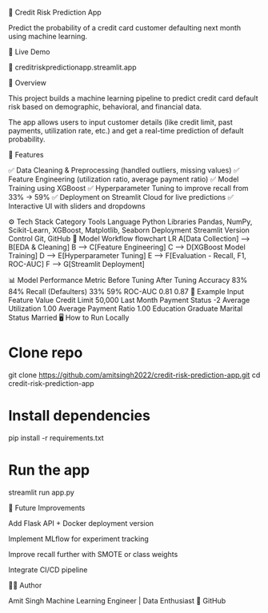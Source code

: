 🏦 Credit Risk Prediction App

Predict the probability of a credit card customer defaulting next month using machine learning.

🚀 Live Demo

🔗 creditriskpredictionapp.streamlit.app

📘 Overview

This project builds a machine learning pipeline to predict credit card default risk based on demographic, behavioral, and financial data.

The app allows users to input customer details (like credit limit, past payments, utilization rate, etc.) and get a real-time prediction of default probability.

🧠 Features

✅ Data Cleaning & Preprocessing (handled outliers, missing values)
✅ Feature Engineering (utilization ratio, average payment ratio)
✅ Model Training using XGBoost
✅ Hyperparameter Tuning to improve recall from 33% → 59%
✅ Deployment on Streamlit Cloud for live predictions
✅ Interactive UI with sliders and dropdowns

⚙️ Tech Stack
Category	Tools
Language	Python
Libraries	Pandas, NumPy, Scikit-Learn, XGBoost, Matplotlib, Seaborn
Deployment	Streamlit
Version Control	Git, GitHub
🧩 Model Workflow
flowchart LR
A[Data Collection] --> B[EDA & Cleaning]
B --> C[Feature Engineering]
C --> D[XGBoost Model Training]
D --> E[Hyperparameter Tuning]
E --> F[Evaluation - Recall, F1, ROC-AUC]
F --> G[Streamlit Deployment]

📊 Model Performance
Metric	Before Tuning	After Tuning
Accuracy	83%	84%
Recall (Defaulters)	33%	59%
ROC-AUC	0.81	0.87
🧮 Example Input
Feature	Value
Credit Limit	50,000
Last Month Payment Status	-2
Average Utilization	1.00
Average Payment Ratio	1.00
Education	Graduate
Marital Status	Married
🖥 How to Run Locally
# Clone repo
git clone https://github.com/amitsingh2022/credit-risk-prediction-app.git
cd credit-risk-prediction-app

# Install dependencies
pip install -r requirements.txt

# Run the app
streamlit run app.py

🌟 Future Improvements

Add Flask API + Docker deployment version

Implement MLflow for experiment tracking

Improve recall further with SMOTE or class weights

Integrate CI/CD pipeline

👨‍💻 Author

Amit Singh
Machine Learning Engineer | Data Enthusiast
🔗 GitHub

